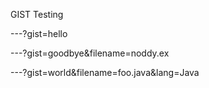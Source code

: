 GIST Testing

---?gist=hello

---?gist=goodbye&filename=noddy.ex

---?gist=world&filename=foo.java&lang=Java

